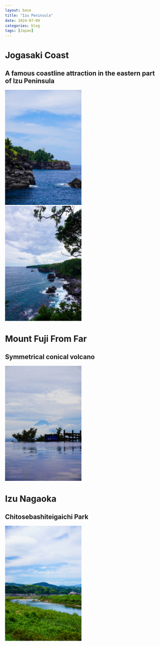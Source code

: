 ```yaml
---
layout: base
title: "Izu Peninsula"
date: 2024-07-09
categories: blog
tags: [Japan]
---
```


# Jogasaki Coast
## A famous coastline attraction in the eastern part of Izu Peninsula
<a href="javascript:void(0);" onclick="showImage('/assets/images/城ヶ崎海岸1.jpg', '城ヶ崎海岸')">
    <img src="/assets/images/thumbnails/城ヶ崎海岸1_thumbnail.jpg" alt="城ヶ崎海岸1" style="width: 50%; max-width: 100%; height: auto;">
</a>

<br>

<a href="javascript:void(0);" onclick="showImage('/assets/images/城ヶ崎海岸2.jpg', '城ヶ崎海岸')">
    <img src="/assets/images/thumbnails/城ヶ崎海岸2_thumbnail.jpg" alt="城ヶ崎海岸2" style="width: 50%; max-width: 100%; height: auto;">
</a>

# Mount Fuji From Far
## Symmetrical conical volcano
<a href="javascript:void(0);" onclick="showImage('/assets/images/MtFuji1.jpg', 'MtFuji')">
    <img src="/assets/images/thumbnails/MtFuji1_thumbnail.jpg" alt="MtFuji1" style="width: 50%; max-width: 100%; height: auto;">
</a>

# Izu Nagaoka
## Chitosebashiteigaichi Park
<a href="javascript:void(0);" onclick="showImage('/assets/images/伊豆長岡.jpg', '伊豆長岡')">
    <img src="/assets/images/thumbnails/伊豆長岡_thumbnail.jpg" alt="伊豆長岡" style="width: 50%; max-width: 100%; height: auto;">
</a>


<script>
function showImage(src, alt) {
    var popup = document.getElementById('image-popup');
    var popupImage = document.getElementById('popup-image');

    popupImage.src = src;
    popupImage.alt = alt;
    popup.style.display = 'flex';
}

function closeImagePopup() {
    var popup = document.getElementById('image-popup');
    popup.style.display = 'none';
}
</script>